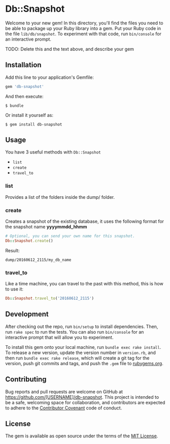 # Db::Snapshot

Welcome to your new gem! In this directory, you'll find the files you need to be able to package up your Ruby library into a gem. Put your Ruby code in the file `lib/db/snapshot`. To experiment with that code, run `bin/console` for an interactive prompt.

TODO: Delete this and the text above, and describe your gem

## Installation

Add this line to your application's Gemfile:

```ruby
gem 'db-snapshot'
```

And then execute:

    $ bundle

Or install it yourself as:

    $ gem install db-snapshot

## Usage

You have 3 useful methods with `Db::Snapshot`

- `list`
- `create`
- `travel_to`

### list

Provides a list of the folders inside the dump/ folder.

### create

Creates a snapshot of the existing database, it uses the following format for
the snapshot name **yyyymmdd_hhmm**

```ruby
# Optional, you can send your own name for this snapshot.
Db::Snapshot.create()
```

Result:

    dump/20160612_2115/my_db_name

### travel_to

Like a time machine, you can travel to the past with this method, this is how to use it:

```ruby
Db::Snapshot.travel_to('20160612_2115')
```

## Development

After checking out the repo, run `bin/setup` to install dependencies. Then, run `rake spec` to run the tests. You can also run `bin/console` for an interactive prompt that will allow you to experiment.

To install this gem onto your local machine, run `bundle exec rake install`. To release a new version, update the version number in `version.rb`, and then run `bundle exec rake release`, which will create a git tag for the version, push git commits and tags, and push the `.gem` file to [rubygems.org](https://rubygems.org).

## Contributing

Bug reports and pull requests are welcome on GitHub at https://github.com/[USERNAME]/db-snapshot. This project is intended to be a safe, welcoming space for collaboration, and contributors are expected to adhere to the [Contributor Covenant](http://contributor-covenant.org) code of conduct.


## License

The gem is available as open source under the terms of the [MIT License](http://opensource.org/licenses/MIT).
